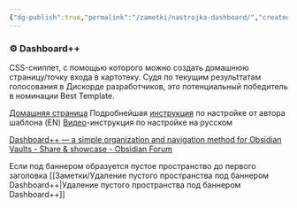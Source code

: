 ```yaml
---
{"dg-publish":true,"permalink":"/zametki/nastrojka-dashboard/","created":"2024-06-26","updated":"2024-09-03T16:33:05+03:00"}
---
```


### **⚙️ Dashboard++**

CSS-сниппет, с помощью которого можно создать домашнюю страницу/точку входа в картотеку. Судя по текущим резульtтатам голосования в Дискорде разработчиков, это потенциальный победитель в номинации Best Template. 

[Домашняя страница](https://github.com/TfTHacker/DashboardPlusPlus)
Подробнейшая [инструкция](https://medium.com/obsidian-observer/dashboard-a-simple-organization-and-navigation-method-for-obsidian-vaults-2b1982d023a0) по настройке  от автора шаблона (EN)
[Видео](https://www.youtube.com/watch?v=dUeIYKSl_pc)-инструкция по настройке на русском

[Dashboard++ — a simple organization and navigation method for Obsidian Vaults - Share & showcase - Obsidian Forum](https://forum.obsidian.md/t/dashboard-a-simple-organization-and-navigation-method-for-obsidian-vaults/33197/13)

Если под баннером образуется пустое пространство до первого заголовка [[Заметки/Удаление пустого пространства под баннером Dashboard++\|Удаление пустого пространства под баннером Dashboard++]]
